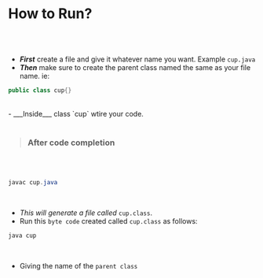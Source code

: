 # How to Run?

<br>
<br>

- ___First___ create a file and give it whatever name you want. Example `cup.java`
- ___Then___ make sure to create the parent class named the same as your file name. ie:

```java
public class cup{}
```
<br>
- ___Inside___ class `cup` wtire your code.


<br>
<br>

>### After code completion

<br>
<br>

```powershell
javac cup.java
```
<br>

- _This will generate a file called_ `cup.class`.
- Run this `byte code` created called `cup.class` as follows:

```powershell
java cup
```
<br>

- Giving the name of the `parent class`
